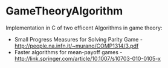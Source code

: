 # GameTheoryAlgorithm
Implementation in C of two efficent Algorithms in game theory:
- Small Progress Measures for Solving Parity Game - http://people.na.infn.it/~murano/COMP1314/3.pdf
- Faster algorithms for mean-payoff games - http://link.springer.com/article/10.1007/s10703-010-0105-x
